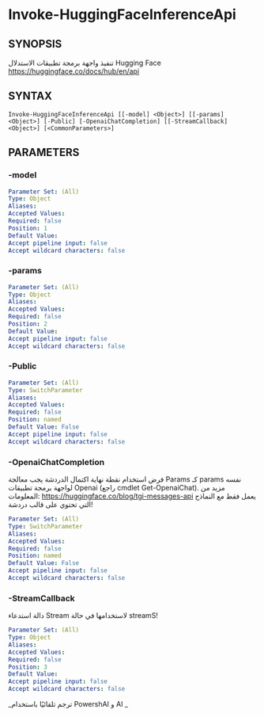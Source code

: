﻿---
external help file: powershai-help.xml
schema: 2.0.0
powershai: true
---

# Invoke-HuggingFaceInferenceApi

## SYNOPSIS <!--!= @#Synop !-->
تنفيذ واجهة برمجة تطبيقات الاستدلال Hugging Face
https://huggingface.co/docs/hub/en/api

## SYNTAX <!--!= @#Syntax !-->

```
Invoke-HuggingFaceInferenceApi [[-model] <Object>] [[-params] <Object>] [-Public] [-OpenaiChatCompletion] [[-StreamCallback] <Object>] [<CommonParameters>]
```

## PARAMETERS <!--!= @#Params !-->

### -model

```yml
Parameter Set: (All)
Type: Object
Aliases: 
Accepted Values: 
Required: false
Position: 1
Default Value: 
Accept pipeline input: false
Accept wildcard characters: false
```

### -params

```yml
Parameter Set: (All)
Type: Object
Aliases: 
Accepted Values: 
Required: false
Position: 2
Default Value: 
Accept pipeline input: false
Accept wildcard characters: false
```

### -Public

```yml
Parameter Set: (All)
Type: SwitchParameter
Aliases: 
Accepted Values: 
Required: false
Position: named
Default Value: False
Accept pipeline input: false
Accept wildcard characters: false
```

### -OpenaiChatCompletion
فرض استخدام نقطة نهاية اكتمال الدردشة
يجب معالجة Params كـ params  نفسه لواجهة برمجة تطبيقات Openai (راجع cmdlet Get-OpenaiChat).
مزيد من المعلومات: https://huggingface.co/blog/tgi-messages-api
يعمل فقط مع النماذج التي تحتوي على قالب دردشة!

```yml
Parameter Set: (All)
Type: SwitchParameter
Aliases: 
Accepted Values: 
Required: false
Position: named
Default Value: False
Accept pipeline input: false
Accept wildcard characters: false
```

### -StreamCallback
دالة استدعاء Stream لاستخدامها في حالة streamS!

```yml
Parameter Set: (All)
Type: Object
Aliases: 
Accepted Values: 
Required: false
Position: 3
Default Value: 
Accept pipeline input: false
Accept wildcard characters: false
```




<!--PowershaiAiDocBlockStart-->
_ترجم تلقائيًا باستخدام PowershAI و AI 
_
<!--PowershaiAiDocBlockEnd-->
